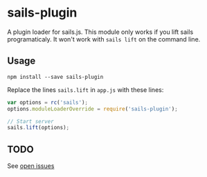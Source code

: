 # sails-plugin

A plugin loader for sails.js. This module only works if you lift sails programaticaly.
It won't work with `sails lift` on the command line.

## Usage

```
npm install --save sails-plugin
```

Replace the lines `sails.lift` in `app.js` with these lines:

```javascript
var options = rc('sails');
options.moduleLoaderOverride = require('sails-plugin');

// Start server
sails.lift(options);
```

## TODO
See [open issues](https://github.com/pixtron/sails-plugin/labels/todo)